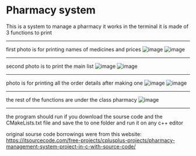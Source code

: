 # Pharmacy system
This is a system to manage a pharmacy
it works in the terminal 
it is made of 3 functions to print
****************************************

first photo is for printing names of medicines and prices 
![image](https://user-images.githubusercontent.com/91026121/175791665-e5f3d5e3-47ef-4a4a-9b32-8f2dead3d0f9.png)
![image](https://user-images.githubusercontent.com/91026121/175791717-8ebb8982-5d27-4963-935e-4c4e424cbf5d.png)
****************************************

second photo is to print the main list 
![image](https://user-images.githubusercontent.com/91026121/175791766-c2c51e30-7e3a-4e4b-9365-cf7686a68b97.png)
![image](https://user-images.githubusercontent.com/91026121/175791769-9538a3d1-4aa7-43cc-a88e-08f03db24fcf.png)
****************************************

photo is for printing all the order details after making one
![image](https://user-images.githubusercontent.com/91026121/175791863-a6cc08b7-7dbf-4c7d-8f56-43032977bf19.png)
![image](https://user-images.githubusercontent.com/91026121/175791832-8f827fe6-62cb-4aff-a023-f68438f79f66.png)
****************************************

the rest of the functions are under the class pharmacy
![image](https://user-images.githubusercontent.com/91026121/175791918-5867c3dd-b98c-429d-bca1-babd23383fde.png)
****************************************

the program should run if you download the sourse code and the CMakeLists.txt file and save the to one folder and run it on any c++ editor

original sourse code borrowings were from this website:
https://itsourcecode.com/free-projects/cplusplus-projects/pharmacy-management-system-project-in-c-with-source-code/
